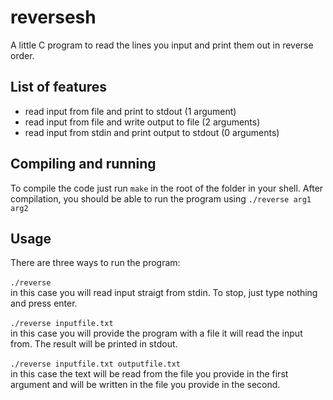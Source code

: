 # reversesh
A little C program to read the lines you input and print them out in reverse order.

## List of features 
- read input from file and print to stdout (1 argument)
- read input from file and write output to file (2 arguments)
- read input from stdin and print output to stdout (0 arguments)

## Compiling and running
To compile the code just run `make` in the root of the folder in your shell.
After compilation, you should be able to run the program using `./reverse arg1 arg2`

## Usage
There are three ways to run the program: </br> </br>
`./reverse` </br>
in this case you will read input straigt from stdin. To stop, just type nothing and press enter. </br> </br>
`./reverse inputfile.txt` </br>
in this case you will provide the program with a file it will read the input from. The result will be printed in stdout. </br> </br>
`./reverse inputfile.txt outputfile.txt` </br>
in this case the text will be read from the file you provide in the first argument and will be written in the file you provide in the second.
